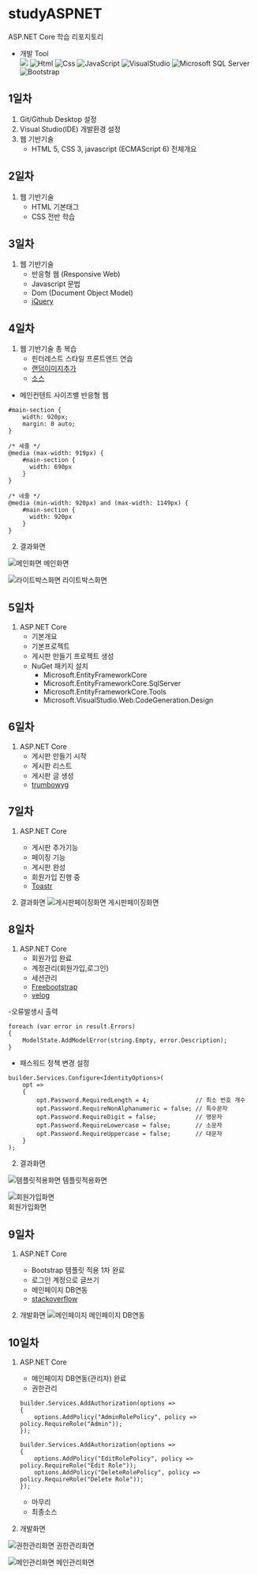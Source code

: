 # studyASPNET
ASP.NET Core 학습 리포지토리
- 개발 Tool <br/>
<img src="https://camo.githubusercontent.com/dd433625a6e00049c26f08143705ff9e32d5da44f503f1be133664b11e37e34b/68747470733a2f2f696d672e736869656c64732e696f2f62616467652f432532332d3233393132303f7374796c653d666f722d7468652d6261646765266c6f676f3d632d7368617270266c6f676f436f6c6f723d7768697465" data-canonical-src="https://img.shields.io/badge/C%23-239120?style=for-the-badge&amp;logo=c-sharp&amp;logoColor=white" style="max-width: 100%;"> <img alt="Html" src ="https://img.shields.io/badge/HTML-E34F26.svg?&style=for-the-badge&logo=HTML5&logoColor=white"/> <img alt="Css" src ="https://img.shields.io/badge/CSS3-1572B6.svg?&style=for-the-badge&logo=CSS3&logoColor=white"/> <img alt="JavaScript" src ="https://img.shields.io/badge/JavaScriipt-F7DF1E.svg?&style=for-the-badge&logo=JavaScript&logoColor=olive"/> <img alt="VisualStudio" src ="https://img.shields.io/badge/VisualStudio-5C2D91.svg?&style=for-the-badge&logo=VisualStudio&logoColor=Magenta "/> <img alt="Microsoft SQL Server" src ="https://img.shields.io/badge/Microsoft SQL Server-CC2927.svg?&style=for-the-badge&logo=Microsoft SQL Server&logoColor=sirver"/> <img alt="Bootstrap" src ="https://img.shields.io/badge/Bootstrap-7952B3.svg?&style=for-the-badge&logo=Bootstrap&logoColor=violet"/>

## 1일차
1. Git/Github Desktop 설정
2. Visual Studio(IDE) 개발환경 설정
3. 웹 기반기술
   - HTML 5, CSS 3, javascript (ECMAScript 6) 전체개요
  
## 2일차
1. 웹 기반기술
   - HTML 기본태그
   - CSS 전반 학습
   
## 3일차
1. 웹 기반기술
   - 반응형 웹 (Responsive Web)
   - Javascript 문법
   - Dom (Document Object Model)
   - [jQuery](https://code.jquery.com)
   
## 4일차
1. 웹 기반기술 총 복습
   - 핀터레스트 스타일 프론트엔드 연습
   - [랜덤이미지추가](https://placeimg.com/)
   - [소스](https://github.com/roving324/studyASPNET/tree/main/Day04/FrontEndExec/Pages)
   
- 메인컨텐트 사이즈별 반응형 웹
```
#main-section {
    width: 920px;
    margin: 0 auto;
}

/* 세줄 */
@media (max-width: 919px) {
    #main-section {
      width: 690px
    }
}

/* 네줄 */
@media (min-width: 920px) and (max-width: 1149px) {
    #main-section {
      width: 920px
    }
}
```
2. 결과화면

![메인화면](https://github.com/roving324/studyASPNET/blob/main/Images/html_screen01.png)
메인화면

![라이트박스화면](https://github.com/roving324/studyASPNET/blob/main/Images/html_screen02.png)
라이트박스화면<br/>


## 5일차
1. ASP.NET Core
   - 기본개요
   - 기본프로젝트
   - 게시판 만들기 프로젝트 생성
   - NuGet 패키지 설치
     - Microsoft.EntityFrameworkCore
     - Microsoft.EntityFrameworkCore.SqlServer
     - Microsoft.EntityFrameworkCore.Tools
     - Microsoft.VisualStudio.Web.CodeGeneration.Design
   
## 6일차
1. ASP.NET Core
   - 게시판 만들기 시작
   - 게시판 리스트
   - 게시판 글 생성
   - [trumbowyg](https://getbootstrap.com)
   
## 7일차
1. ASP.NET Core
   - 게시판 추가기능
   - 페이징 기능
   - 게시판 완성
   - 회원가입 진행 중
   - [Toastr](https://github.com/CodeSeven/toastr)
   
2. 결과화면
![게시판페이징화면](https://github.com/roving324/studyASPNET/blob/main/Images/Index.PNG)
게시판페이징화면

## 8일차
1. ASP.NET Core
   - 회원가입 완료
   - 계정관리(회원가입,로그인)
   - 세션관리
   - [Freebootstrap](https://startbootstrap.com/themes)
   - [velog](https://velog.io/)
  
-오류발생시 출력
```
foreach (var error in result.Errors)
{
	ModelState.AddModelError(string.Empty, error.Description);
}  
```

- 패스워드 정책 변경 설정
```
builder.Services.Configure<IdentityOptions>(
    opt =>
    {
        opt.Password.RequiredLength = 4;             // 최소 번호 개수
        opt.Password.RequireNonAlphanumeric = false; // 특수문자
        opt.Password.RequireDigit = false;           // 영문자
        opt.Password.RequireLowercase = false;       // 소문자
        opt.Password.RequireUppercase = false;       // 대문자
    }
);
```
2. 결과화면

![템플릿적용화면](https://github.com/roving324/studyASPNET/blob/main/Images/template.PNG)
템플릿적용화면

![회원가입화면](https://github.com/roving324/studyASPNET/blob/main/Images/register.png)<br/>
회원가입화면



## 9일차
1. ASP.NET Core
   - Bootstrap 템플릿 적용 1차 완료
   - 로그인 계정으로 글쓰기
   - 메인페이지 DB연동
   - [stackoverflow](https://stackoverflow.com/)
   
2. 개발화면
![메인페이지](https://github.com/roving324/studyASPNET/blob/main/Images/Day09.PNG)
메인페이지 DB연동

## 10일차
1. ASP.NET Core
   - 메인페이지 DB연동(관리자) 완료
   - 권한관리
   ```
   builder.Services.AddAuthorization(options =>
   {
       options.AddPolicy("AdminRolePolicy", policy => policy.RequireRole("Admin"));
   });
   
   builder.Services.AddAuthorization(options =>
   {
       options.AddPolicy("EditRolePolicy", policy => policy.RequireRole("Edit Role"));
       options.AddPolicy("DeleteRolePolicy", policy => policy.RequireRole("Delete Role"));
   });
   ```
   - 마무리
   - 최종소스
   
2. 개발화면

![권한관리화면](https://github.com/roving324/studyASPNET/blob/main/Images/Roles.PNG)
권한관리화면

![메인관리화면](https://github.com/roving324/studyASPNET/blob/main/Images/Profile.PNG)
메인관리화면

